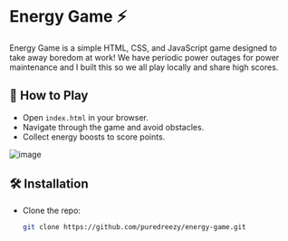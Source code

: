 # Energy Game ⚡

Energy Game is a simple HTML, CSS, and JavaScript game designed to take away boredom at work!
We have periodic power outages for power maintenance and I built this so we all play locally and share high scores.

## 🚀 How to Play
- Open `index.html` in your browser.
- Navigate through the game and avoid obstacles.
- Collect energy boosts to score points.

![image](https://github.com/user-attachments/assets/d51d001f-0531-43ed-9e4e-d074876b032e)

## 🛠️ Installation
- Clone the repo:  
  ```bash
  git clone https://github.com/puredreezy/energy-game.git
